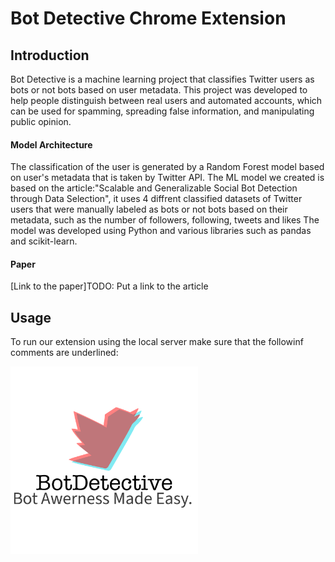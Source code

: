 # Bot Detective Chrome Extension
  
## Introduction
Bot Detective is a machine learning project that classifies Twitter users as bots or not bots based on user metadata. This project was developed to help people distinguish between real users and automated accounts, which can be used for spamming, spreading false information, and manipulating public opinion.

#### Model Architecture
The classification of the user is generated by a Random Forest model based on user's metadata that is taken by Twitter API. 
The ML model we created is based on the article:"Scalable and Generalizable Social Bot Detection through Data Selection", it uses 4 diffrent classified datasets of Twitter users that were manually labeled as bots or not bots based on their metadata, such as the number of followers, following, tweets and likes
The model was developed using Python and various libraries such as pandas and scikit-learn. 

#### Paper 
[Link to the paper]TODO: Put a link to the article

## Usage

To run our extension using the local server make sure that the followinf comments are underlined:


<div align=”center”>
  <img src="extension/img/ex_img.png" width="300" />
</div>
